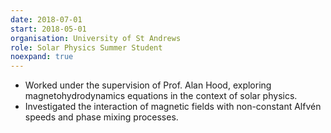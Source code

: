 ```yaml
---
date: 2018-07-01
start: 2018-05-01
organisation: University of St Andrews
role: Solar Physics Summer Student
noexpand: true
---
```

- Worked under the supervision of Prof. Alan Hood, exploring magnetohydrodynamics equations in the context of solar physics.
- Investigated the interaction of magnetic fields with non-constant Alfv&eacute;n speeds and phase mixing processes.
